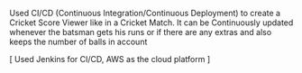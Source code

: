 Used CI/CD (Continuous Integration/Continuous Deployment) to create a Cricket Score Viewer like in a Cricket Match. It can be Continuously updated whenever the batsman gets his runs or if there are any extras and also keeps the number of balls in account

[ Used Jenkins for CI/CD, AWS as the cloud platform ]

